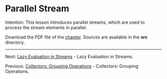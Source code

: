 # Parallel Stream

Intention: This lesson introduces parallel streams, which are used to process the stream elements in parallel.

Download the PDF file of the [chapter](chapter_24.pdf). Sources are available in the <b>src</b> directory. 

<hr>

Next: [Lazy Evaluation in Streams](chapter_25.md "Lazy Evaluation in Streams") - Lazy Evaluation in Streams.

Previous: [Collectors: Grouping Operations](chapter_23.md "Collectors: Grouping Operations") - 
Collectors: Grouping Operations.